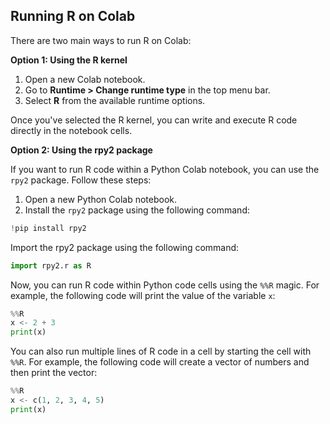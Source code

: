 ## Running R on Colab

There are two main ways to run R on Colab:

**Option 1: Using the R kernel**

1. Open a new Colab notebook.
2. Go to **Runtime > Change runtime type** in the top menu bar.
3. Select **R** from the available runtime options.

Once you've selected the R kernel, you can write and execute R code directly in the notebook cells.

**Option 2: Using the rpy2 package**

If you want to run R code within a Python Colab notebook, you can use the `rpy2` package. Follow these steps:

1. Open a new Python Colab notebook.
2. Install the `rpy2` package using the following command:

```python
!pip install rpy2
```

Import the rpy2 package using the following command:
```python
import rpy2.r as R
```

Now, you can run R code within Python code cells using the `%%R` magic. For example, the following code will print the value of the variable `x`:

```python
%%R
x <- 2 + 3
print(x)
```

You can also run multiple lines of R code in a cell by starting the cell with `%%R`. For example, the following code will create a vector of numbers and then print the vector:

```python
%%R
x <- c(1, 2, 3, 4, 5)
print(x)
```